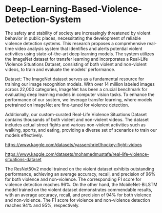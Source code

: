 # Deep-Learning-Based-Violence-Detection-System

The safety and stability of society are increasingly threatened by violent behavior in public places, necessitating the development of reliable violence detection systems. This research proposes a comprehensive real-time video analysis system that identifies and alerts potential violent activities using state-of-the-art deep learning models. The system utilizes the ImageNet dataset for transfer learning and incorporates a Real-Life Violence Situations Dataset, consisting of both violent and non-violent videos, to train and evaluate the models' performance.

Dataset:
The ImageNet dataset serves as a fundamental resource for training our image recognition models. With over 14 million labeled images across 22,000 categories, ImageNet has been a crucial benchmark for evaluating deep learning models in computer vision tasks. To enhance the performance of our system, we leverage transfer learning, where models pretrained on ImageNet are fine-tuned for violence detection.

Additionally, our custom-curated Real-Life Violence Situations Dataset contains thousands of both violent and non-violent videos. The dataset includes actual street fights and various non-violent activities such as walking, sports, and eating, providing a diverse set of scenarios to train our models effectively.

https://www.kaggle.com/datasets/yassershrief/hockey-fight-vidoes

https://www.kaggle.com/datasets/mohamedmustafa/real-life-violence-situations-dataset

The ResNet50v2 model trained on the violent dataset exhibits outstanding performance, achieving an average accuracy, recall, and precision of 96% for both violence and non-violence. The corresponding F1 score for violence detection reaches 96%. On the other hand, the MobileNet-BiLSTM model trained on the violent dataset demonstrates commendable results, with an average accuracy, recall, and precision of 94% for both violence and non-violence. The F1 score for violence and non-violence detection reaches 94% and 95%, respectively.


